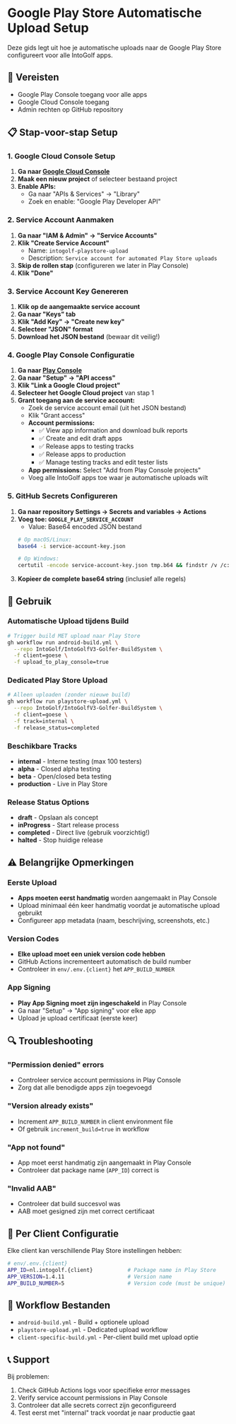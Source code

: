 # Google Play Store Automatische Upload Setup

Deze gids legt uit hoe je automatische uploads naar de Google Play Store configureert voor alle IntoGolf apps.

## 🔧 Vereisten

- Google Play Console toegang voor alle apps
- Google Cloud Console toegang
- Admin rechten op GitHub repository

## 📋 Stap-voor-stap Setup

### 1. Google Cloud Console Setup

1. **Ga naar [Google Cloud Console](https://console.cloud.google.com)**
2. **Maak een nieuw project** of selecteer bestaand project
3. **Enable APIs:**
   - Ga naar "APIs & Services" → "Library"
   - Zoek en enable: "Google Play Developer API"

### 2. Service Account Aanmaken

1. **Ga naar "IAM & Admin" → "Service Accounts"**
2. **Klik "Create Service Account"**
   - Name: `intogolf-playstore-upload`
   - Description: `Service account for automated Play Store uploads`
3. **Skip de rollen stap** (configureren we later in Play Console)
4. **Klik "Done"**

### 3. Service Account Key Genereren

1. **Klik op de aangemaakte service account**
2. **Ga naar "Keys" tab**
3. **Klik "Add Key" → "Create new key"**
4. **Selecteer "JSON" format**
5. **Download het JSON bestand** (bewaar dit veilig!)

### 4. Google Play Console Configuratie

1. **Ga naar [Play Console](https://play.google.com/console)**
2. **Ga naar "Setup" → "API access"**
3. **Klik "Link a Google Cloud project"**
4. **Selecteer het Google Cloud project** van stap 1
5. **Grant toegang aan de service account:**
   - Zoek de service account email (uit het JSON bestand)
   - Klik "Grant access"
   - **Account permissions:**
     - ✅ View app information and download bulk reports
     - ✅ Create and edit draft apps
     - ✅ Release apps to testing tracks
     - ✅ Release apps to production
     - ✅ Manage testing tracks and edit tester lists
   - **App permissions:** Select "Add from Play Console projects"
   - Voeg alle IntoGolf apps toe waar je automatische uploads wilt

### 5. GitHub Secrets Configureren

1. **Ga naar repository Settings → Secrets and variables → Actions**
2. **Voeg toe: `GOOGLE_PLAY_SERVICE_ACCOUNT`**
   - Value: Base64 encoded JSON bestand
   ```bash
   # Op macOS/Linux:
   base64 -i service-account-key.json
   
   # Op Windows:
   certutil -encode service-account-key.json tmp.b64 && findstr /v /c:- tmp.b64
   ```
3. **Kopieer de complete base64 string** (inclusief alle regels)

## 🚀 Gebruik

### Automatische Upload tijdens Build

```bash
# Trigger build MET upload naar Play Store
gh workflow run android-build.yml \
  --repo IntoGolf/IntoGolfV3-Golfer-BuildSystem \
  -f client=goese \
  -f upload_to_play_console=true
```

### Dedicated Play Store Upload

```bash
# Alleen uploaden (zonder nieuwe build)
gh workflow run playstore-upload.yml \
  --repo IntoGolf/IntoGolfV3-Golfer-BuildSystem \
  -f client=goese \
  -f track=internal \
  -f release_status=completed
```

### Beschikbare Tracks

- **internal** - Interne testing (max 100 testers)
- **alpha** - Closed alpha testing
- **beta** - Open/closed beta testing  
- **production** - Live in Play Store

### Release Status Options

- **draft** - Opslaan als concept
- **inProgress** - Start release process
- **completed** - Direct live (gebruik voorzichtig!)
- **halted** - Stop huidige release

## ⚠️ Belangrijke Opmerkingen

### Eerste Upload
- **Apps moeten eerst handmatig** worden aangemaakt in Play Console
- Upload minimaal één keer handmatig voordat je automatische upload gebruikt
- Configureer app metadata (naam, beschrijving, screenshots, etc.)

### Version Codes
- **Elke upload moet een uniek version code hebben**
- GitHub Actions incrementeert automatisch de build number
- Controleer in `env/.env.{client}` het `APP_BUILD_NUMBER`

### App Signing
- **Play App Signing moet zijn ingeschakeld** in Play Console
- Ga naar "Setup" → "App signing" voor elke app
- Upload je upload certificaat (eerste keer)

## 🔍 Troubleshooting

### "Permission denied" errors
- Controleer service account permissions in Play Console
- Zorg dat alle benodigde apps zijn toegevoegd

### "Version already exists" 
- Increment `APP_BUILD_NUMBER` in client environment file
- Of gebruik `increment_build=true` in workflow

### "App not found"
- App moet eerst handmatig zijn aangemaakt in Play Console
- Controleer dat package name (`APP_ID`) correct is

### "Invalid AAB"
- Controleer dat build succesvol was
- AAB moet gesigned zijn met correct certificaat

## 📱 Per Client Configuratie

Elke client kan verschillende Play Store instellingen hebben:

```bash
# env/.env.{client}
APP_ID=nl.intogolf.{client}           # Package name in Play Store
APP_VERSION=1.4.11                    # Version name
APP_BUILD_NUMBER=5                    # Version code (must be unique)
```

## 🎯 Workflow Bestanden

- `android-build.yml` - Build + optionele upload
- `playstore-upload.yml` - Dedicated upload workflow
- `client-specific-build.yml` - Per-client build met upload optie

## 📞 Support

Bij problemen:
1. Check GitHub Actions logs voor specifieke error messages
2. Verify service account permissions in Play Console
3. Controleer dat alle secrets correct zijn geconfigureerd
4. Test eerst met "internal" track voordat je naar productie gaat